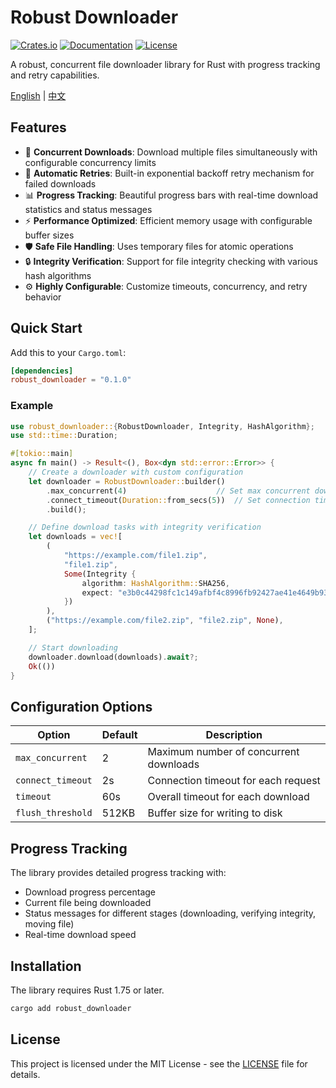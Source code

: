 # Robust Downloader

[![Crates.io](https://img.shields.io/crates/v/robust_downloader.svg)](https://crates.io/crates/robust_downloader)
[![Documentation](https://docs.rs/robust_downloader/badge.svg)](https://docs.rs/robust_downloader)
[![License](https://img.shields.io/crates/l/robust_downloader.svg)](LICENSE)

A robust, concurrent file downloader library for Rust with progress tracking and retry capabilities.

[English](README.md) | [中文](README-zh_CN.md)

## Features

- 🚀 **Concurrent Downloads**: Download multiple files simultaneously with configurable concurrency limits
- 🔄 **Automatic Retries**: Built-in exponential backoff retry mechanism for failed downloads
- 📊 **Progress Tracking**: Beautiful progress bars with real-time download statistics and status messages
- ⚡ **Performance Optimized**: Efficient memory usage with configurable buffer sizes
- 🛡️ **Safe File Handling**: Uses temporary files for atomic operations
- 🔒 **Integrity Verification**: Support for file integrity checking with various hash algorithms
- ⚙️ **Highly Configurable**: Customize timeouts, concurrency, and retry behavior

## Quick Start

Add this to your `Cargo.toml`:

```toml
[dependencies]
robust_downloader = "0.1.0"
```

### Example

```rust
use robust_downloader::{RobustDownloader, Integrity, HashAlgorithm};
use std::time::Duration;

#[tokio::main]
async fn main() -> Result<(), Box<dyn std::error::Error>> {
    // Create a downloader with custom configuration
    let downloader = RobustDownloader::builder()
        .max_concurrent(4)                    // Set max concurrent downloads
        .connect_timeout(Duration::from_secs(5))  // Set connection timeout
        .build();

    // Define download tasks with integrity verification
    let downloads = vec![
        (
            "https://example.com/file1.zip",
            "file1.zip",
            Some(Integrity {
                algorithm: HashAlgorithm::SHA256,
                expect: "e3b0c44298fc1c149afbf4c8996fb92427ae41e4649b934ca495991b7852b855".into(),
            })
        ),
        ("https://example.com/file2.zip", "file2.zip", None),
    ];

    // Start downloading
    downloader.download(downloads).await?;
    Ok(())
}
```

## Configuration Options

| Option | Default | Description |
|--------|---------|-------------|
| `max_concurrent` | 2 | Maximum number of concurrent downloads |
| `connect_timeout` | 2s | Connection timeout for each request |
| `timeout` | 60s | Overall timeout for each download |
| `flush_threshold` | 512KB | Buffer size for writing to disk |

## Progress Tracking

The library provides detailed progress tracking with:
- Download progress percentage
- Current file being downloaded
- Status messages for different stages (downloading, verifying integrity, moving file)
- Real-time download speed

## Installation

The library requires Rust 1.75 or later.

```bash
cargo add robust_downloader
```

## License

This project is licensed under the MIT License - see the [LICENSE](LICENSE) file for details. 